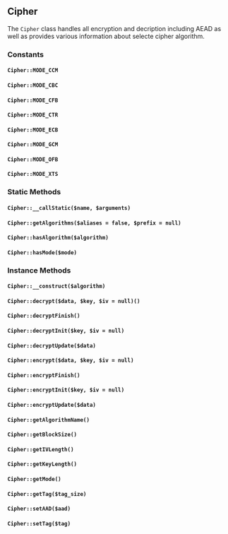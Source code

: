 ## Cipher

The `Cipher` class handles all encryption and decription including AEAD 
as well as provides various information about selecte cipher algorithm.

### Constants

#### `Cipher::MODE_CCM`

#### `Cipher::MODE_CBC`

#### `Cipher::MODE_CFB`

#### `Cipher::MODE_CTR`

#### `Cipher::MODE_ECB`

#### `Cipher::MODE_GCM`

#### `Cipher::MODE_OFB`

#### `Cipher::MODE_XTS`


### Static Methods

#### `Cipher::__callStatic($name, $arguments)`

#### `Cipher::getAlgorithms($aliases = false, $prefix = null)`

#### `Cipher::hasAlgorithm($algorithm)`

#### `Cipher::hasMode($mode)`


### Instance Methods

#### `Cipher::__construct($algorithm)`

#### `Cipher::decrypt($data, $key, $iv = null)()`

#### `Cipher::decryptFinish()`

#### `Cipher::decryptInit($key, $iv = null)`

#### `Cipher::decryptUpdate($data) `

#### `Cipher::encrypt($data, $key, $iv = null)`

#### `Cipher::encryptFinish()`

#### `Cipher::encryptInit($key, $iv = null)`

#### `Cipher::encryptUpdate($data)`

#### `Cipher::getAlgorithmName()`

#### `Cipher::getBlockSize()`

#### `Cipher::getIVLength()`

#### `Cipher::getKeyLength()`

#### `Cipher::getMode()`

#### `Cipher::getTag($tag_size)`

#### `Cipher::setAAD($aad)`

#### `Cipher::setTag($tag)`
